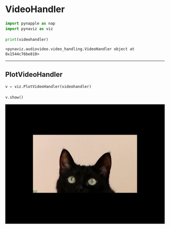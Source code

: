 # VideoHandler

```python
import pynapple as nap
import pynaviz as viz

print(videohandler)
```
```
<pynaviz.audiovideo.video_handling.VideoHandler object at 0x1544c76be810>
```

---
## PlotVideoHandler                    

```python
v = viz.PlotVideoHandler(videohandler)

v.show()
```
![None](/_static/screenshots/test_plot_videohandler.png)

                    